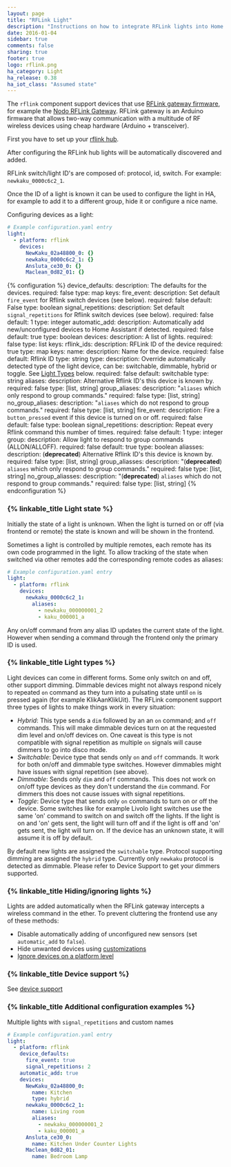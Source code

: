 ```yaml
---
layout: page
title: "RFLink Light"
description: "Instructions on how to integrate RFLink lights into Home Assistant."
date: 2016-01-04
sidebar: true
comments: false
sharing: true
footer: true
logo: rflink.png
ha_category: Light
ha_release: 0.38
ha_iot_class: "Assumed state"
---
```


The `rflink` component support devices that use [RFLink gateway firmware](http://www.nemcon.nl/blog2/), for example the [Nodo RFLink Gateway](https://www.nodo-shop.nl/nl/21-rflink-gateway). RFLink gateway is an Arduino firmware that allows two-way communication with a multitude of RF wireless devices using cheap hardware (Arduino + transceiver).

First you have to set up your [rflink hub](/components/rflink/).

After configuring the RFLink hub lights will be automatically discovered and added.

RFLink switch/light ID's are composed of: protocol, id, switch. For example: `newkaku_0000c6c2_1`.

Once the ID of a light is known it can be used to configure the light in HA, for example to add it to a different group, hide it or configure a nice name.

Configuring devices as a light:

```yaml
# Example configuration.yaml entry
light:
  - platform: rflink
    devices:
      NewKaku_02a48800_0: {}
      newkaku_0000c6c2_1: {}
      Ansluta_ce30_0: {}
      Maclean_0d82_01: {}
```

{% configuration %}
device_defaults:
  description: The defaults for the devices.
  required: false
  type: map
  keys:
    fire_event:
      description: Set default `fire_event` for Rflink switch devices (see below).
      required: false
      default: False
      type: boolean
    signal_repetitions:
      description: Set default `signal_repetitions` for Rflink switch devices (see below).
      required: false
      default: 1
      type: integer
automatic_add:
  description: Automatically add new/unconfigured devices to Home Assistant if detected.
  required: false
  default: true
  type: boolean
devices:
  description: A list of lights.
  required: false
  type: list
  keys:
    rflink_ids:
      description: RFLink ID of the device
      required: true
      type: map
      keys:
        name:
          description: Name for the device.
          required: false
          default: Rflink ID
          type: string
        type:
          description: Override automatically detected type of the light device, can be: switchable, dimmable, hybrid or toggle. See [Light Types](components/light.rflink/#light-types) below.
          required: false
          default: switchable
          type: string
        aliases:
          description: Alternative Rflink ID's this device is known by.
          required: false
          type: [list, string]
        group_aliases:
          description: "`aliases` which only respond to group commands."
          required: false
          type: [list, string]
        no_group_aliases:
          description: "`aliases` which do not respond to group commands."
          required: false
          type: [list, string]
        fire_event:
          description: Fire a `button_pressed` event if this device is turned on or off.
          required: false
          default: false
          type: boolean
        signal_repetitions:
          description: Repeat every Rflink command this number of times.
          required: false
          default: 1
          type: integer
        group:
          description: Allow light to respond to group commands (ALLON/ALLOFF).
          required: false
          default: true
          type: boolean
        aliasses:
          description: (**deprecated**) Alternative Rflink ID's this device is known by.
          required: false
          type: [list, string]
        group_aliasses:
          description: "(**deprecated**) `aliases` which only respond to group commands."
          required: false
          type: [list, string]
        no_group_aliasses:
          description: "(**deprecated**) `aliases` which do not respond to group commands."
          required: false
          type: [list, string]
{% endconfiguration %}

### {% linkable_title Light state %}

Initially the state of a light is unknown. When the light is turned on or off (via frontend or remote) the state is known and will be shown in the frontend.

Sometimes a light is controlled by multiple remotes, each remote has its own code programmed in the light. To allow tracking of the state when switched via other remotes add the corresponding remote codes as aliases:

```yaml
# Example configuration.yaml entry
light:
  - platform: rflink
    devices:
      newkaku_0000c6c2_1:
        aliases:
          - newkaku_000000001_2
          - kaku_000001_a
```

Any on/off command from any alias ID updates the current state of the light. However when sending a command through the frontend only the primary ID is used.

### {% linkable_title Light types %}

Light devices can come in different forms. Some only switch on and off, other support dimming. Dimmable devices might not always respond nicely to repeated `on` command as they turn into a pulsating state until `on` is pressed again (for example KlikAanKlikUit). The RFLink component support three types of lights to make things work in every situation:

- *Hybrid*: This type sends a `dim` followed by an an `on` command; and `off` commands. This will make dimmable devices turn on at the requested dim level and on/off devices on. One caveat is this type is not compatible with signal repetition as multiple `on` signals will cause dimmers to go into disco mode.
- *Switchable*: Device type that sends only `on` and `off` commands. It work for both on/off and dimmable type switches. However dimmables might have issues with signal repetition (see above).
- *Dimmable*: Sends only `dim` and `off` commands. This does not work on on/off type devices as they don't understand the `dim` command. For dimmers this does not cause issues with signal repetitions.
- *Toggle*: Device type that sends only `on` commands to turn on or off the device. Some switches like for example Livolo light switches use the same 'on' command to switch on and switch off the lights. If the light is on and 'on' gets sent, the light will turn off and if the light is off and 'on' gets sent, the light will turn on. If the device has an unknown state, it will assume it is off by default.

By default new lights are assigned the `switchable` type. Protocol supporting dimming are assigned the `hybrid` type. Currently only `newkaku` protocol is detected as dimmable. Please refer to Device Support to get your dimmers supported.

### {% linkable_title Hiding/ignoring lights %}

Lights are added automatically when the RFLink gateway intercepts a wireless command in the ether. To prevent cluttering the frontend use any of these methods:

- Disable automatically adding of unconfigured new sensors (set `automatic_add` to `false`).
- Hide unwanted devices using [customizations](/getting-started/customizing-devices/)
- [Ignore devices on a platform level](/components/rflink/#ignoring-devices)

### {% linkable_title Device support %}

See [device support](/components/rflink/#device-support)

### {% linkable_title Additional configuration examples %}

Multiple lights with `signal_repetitions` and custom names

```yaml
# Example configuration.yaml entry
light:
  - platform: rflink
    device_defaults:
      fire_event: true
      signal_repetitions: 2
    automatic_add: true
    devices:
      NewKaku_02a48800_0:
        name: Kitchen
        type: hybrid
      newkaku_0000c6c2_1:
        name: Living room
        aliases:
          - newkaku_000000001_2
          - kaku_000001_a
      Ansluta_ce30_0:
        name: Kitchen Under Counter Lights
      Maclean_0d82_01:
        name: Bedroom Lamp
```